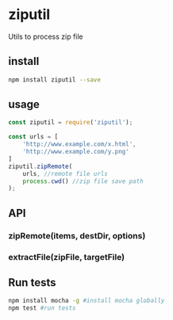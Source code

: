 # ziputil
Utils to process zip file

## install
```sh
npm install ziputil --save
```

## usage
```javascript
const ziputil = require('ziputil');

const urls = [
    'http://www.example.com/x.html',
    'http://www.example.com/y.png'
]
ziputil.zipRemote(
    urls, //remote file urls 
    process.cwd() //zip file save path
);
```

## API

### zipRemote(items, destDir, options)
### extractFile(zipFile, targetFile)

## Run tests
```sh
npm install mocha -g #install mocha globally
npm test #run tests
```
